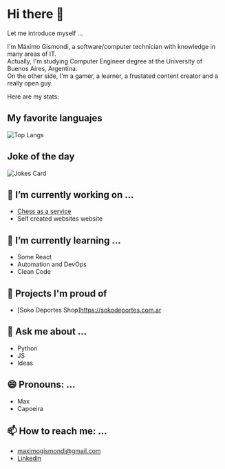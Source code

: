 # Hi there 👋

Let me introduce myself ...

I'm Máximo Gismondi, a software/computer technician with knowledge in many areas of IT.  
Actually, I'm studying Computer Engineer degree at the University of Buenos Aires, Argentina.  
On the other side, I'm a gamer, a learner, a frustated content creator and a really open guy.

Here are my stats:

## My favorite languajes
![Top Langs](https://github-readme-stats.vercel.app/api/top-langs/?username=MaximoGismondi&layout=compact&theme=gruvbox)

## Joke of the day
![Jokes Card](https://readme-jokes.vercel.app/api)

## 🔭 I’m currently working on ...
  - [Chess as a service](https://chess-as-service.web.app)
  - Self created websites website

## 🌱 I’m currently learning ...
  - Some React
  - Automation and DevOps
  - Clean Code

## 🏅 Projects I'm proud of
  -  [Soko Deportes Shop]https://sokodeportes.com.ar

## 💬 Ask me about ...
  - Python
  - JS
  - Ideas

## 😄 Pronouns: ...
  - Max
  - Capoeira
  
## 📫 How to reach me: ...
  - <maximogismondi@gmail.com>
  - [Linkedin](https://www.linkedin.com/in/maximogismondi/)
